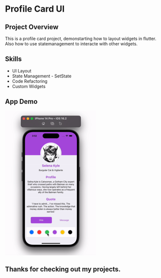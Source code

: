 # Profile Card UI

## Project Overview
This is a profile card project, demonstarting how to layout widgets in flutter.
Also how to use statemanagement to interacte with other widgets.

## Skills
* UI Layout
* State Management - SetState
* Code Refactoring
* Custom Widgets

## App Demo
<img src="images/profile_card_app_demo.gif" width=300/>

## Thanks for checking out my projects.